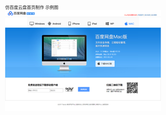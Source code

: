 仿百度云盘首页制作
示例图
![Image text](https://github.com/mesaageloading/MyProject/blob/master/%E7%99%BE%E5%BA%A6%E7%BD%91%E7%9B%98%E9%A6%96%E9%A1%B5/%E7%A4%BA%E4%BE%8B%E5%9B%BE.png?raw=true
)
